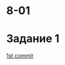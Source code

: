 # 8-01

# Задание 1
[1st commit](https://github.com/hokum83/8-01/commit/6d6a8fe2610a696774222a0089b2d04228f5aa3f)
